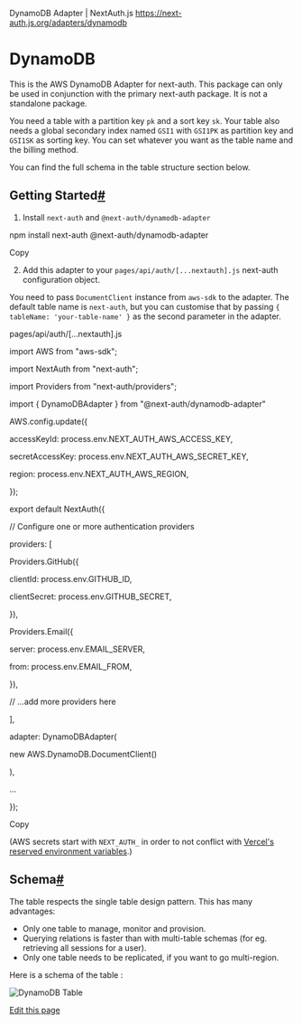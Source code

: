 DynamoDB Adapter | NextAuth.js
https://next-auth.js.org/adapters/dynamodb





# DynamoDB



This is the AWS DynamoDB Adapter for next-auth. This package can only be used in conjunction with the primary next-auth package. It is not a standalone package.



You need a table with a partition key `pk` and a sort key `sk`. Your table also needs a global secondary index named `GSI1` with `GSI1PK` as partition key and `GSI1SK` as sorting key. You can set whatever you want as the table name and the billing method.



You can find the full schema in the table structure section below.



## Getting Started[#](#getting-started "Direct link to heading")



1.  Install `next-auth` and `@next-auth/dynamodb-adapter`



npm install next\-auth @next\-auth/dynamodb\-adapter



Copy



2.  Add this adapter to your `pages/api/auth/[...nextauth].js` next-auth configuration object.



You need to pass `DocumentClient` instance from `aws-sdk` to the adapter. The default table name is `next-auth`, but you can customise that by passing `{ tableName: 'your-table-name' }` as the second parameter in the adapter.



pages/api/auth/\[...nextauth\].js



import AWS from "aws-sdk";



import NextAuth from "next-auth";



import Providers from "next-auth/providers";



import { DynamoDBAdapter } from "@next-auth/dynamodb-adapter"



AWS.config.update({



accessKeyId: process.env.NEXT\_AUTH\_AWS\_ACCESS\_KEY,



secretAccessKey: process.env.NEXT\_AUTH\_AWS\_SECRET\_KEY,



region: process.env.NEXT\_AUTH\_AWS\_REGION,



});



export default NextAuth({



// Configure one or more authentication providers



providers: \[



Providers.GitHub({



clientId: process.env.GITHUB\_ID,



clientSecret: process.env.GITHUB\_SECRET,



}),



Providers.Email({



server: process.env.EMAIL\_SERVER,



from: process.env.EMAIL\_FROM,



}),



// ...add more providers here



\],



adapter: DynamoDBAdapter(



new AWS.DynamoDB.DocumentClient()



),



...



});



Copy



(AWS secrets start with `NEXT_AUTH_` in order to not conflict with [Vercel's reserved environment variables](https://vercel.com/docs/environment-variables#reserved-environment-variables).)



## Schema[#](#schema "Direct link to heading")



The table respects the single table design pattern. This has many advantages:



-   Only one table to manage, monitor and provision.
-   Querying relations is faster than with multi-table schemas (for eg. retrieving all sessions for a user).
-   Only one table needs to be replicated, if you want to go multi-region.



Here is a schema of the table :



![DynamoDB Table](https://i.imgur.com/hGZtWDq.png)



[Edit this page](https://github.com/nextauthjs/next-auth/edit/main/www/docs/adapters/dynamodb.md)







